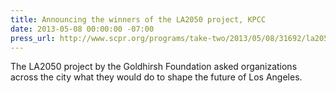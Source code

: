 ```yaml
---
title: Announcing the winners of the LA2050 project, KPCC
date: 2013-05-08 00:00:00 -07:00
press_url: http://www.scpr.org/programs/take-two/2013/05/08/31692/la2050-project-announces-their-winners/
---
```


The LA2050 project by the Goldhirsh Foundation asked organizations across the city what they would do to shape the future of Los Angeles.

